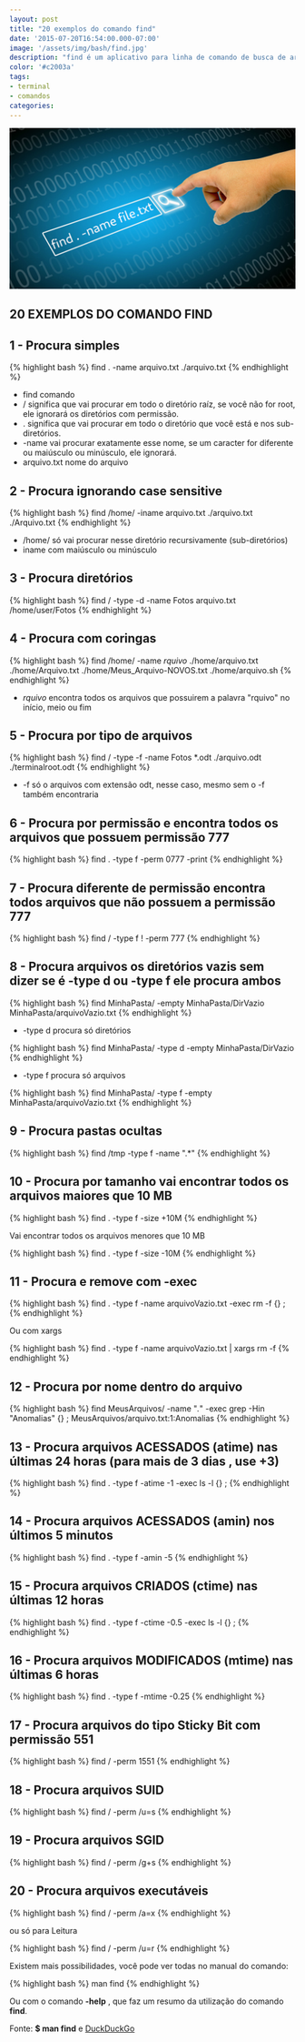 ```yaml
---
layout: post
title: "20 exemplos do comando find"
date: '2015-07-20T16:54:00.000-07:00'
image: '/assets/img/bash/find.jpg'
description: "find é um aplicativo para linha de comando de busca de arquivos utilizado em sistemas operativos Unix-like e derivados. "
color: '#c2003a'
tags:
- terminal
- comandos
categories:
---
```


![Comando find blog linux](/assets/img/bash/find.jpg "Comando find blog linux")

## 20 EXEMPLOS DO COMANDO FIND

## 1 - Procura simples
{% highlight bash %}
find . -name arquivo.txt
./arquivo.txt
{% endhighlight %}


* find   comando
* /    significa que vai procurar em todo o diretório raíz, se você não for root, ele ignorará os diretórios com permissão.
* .    significa que vai procurar em todo o diretório que você está e nos sub-diretórios.
* -name  vai procurar exatamente esse nome, se um caracter for diferente ou maiúsculo ou minúsculo, ele ignorará.
* arquivo.txt nome do arquivo 

## 2 - Procura ignorando case sensitive
{% highlight bash %}
find /home/ -iname arquivo.txt
./arquivo.txt
./Arquivo.txt
{% endhighlight %}


* /home/  só vai procurar nesse diretório recursivamente (sub-diretórios)
* iname  com maiúsculo ou minúsculo

## 3 - Procura diretórios
{% highlight bash %}
find / -type -d -name Fotos arquivo.txt
/home/user/Fotos
{% endhighlight %}

## 4 - Procura com coringas
{% highlight bash %}
find /home/ -name *rquivo*
./home/arquivo.txt
./home/Arquivo.txt
./home/Meus_Arquivo-NOVOS.txt
./home/arquivo.sh
{% endhighlight %}



* *rquivo* encontra todos os arquivos que possuirem a palavra "rquivo" no início, meio ou fim

## 5 - Procura por tipo de arquivos
{% highlight bash %}
find / -type -f -name Fotos *.odt
./arquivo.odt
./terminalroot.odt
{% endhighlight %}

* -f   só o arquivos com extensão odt, nesse caso, mesmo sem o -f também encontraria

## 6 - Procura por permissão e encontra todos os arquivos que possuem permissão 777
{% highlight bash %}
find . -type f -perm 0777 -print
{% endhighlight %}

## 7 - Procura diferente de permissão encontra todos arquivos que não possuem a permissão 777
{% highlight bash %}
find / -type f ! -perm 777
{% endhighlight %}

## 8 - Procura arquivos os diretórios vazis sem dizer se é __-type__ d ou __-type f__ ele procura ambos

{% highlight bash %}
find MinhaPasta/ -empty
MinhaPasta/DirVazio
MinhaPasta/arquivoVazio.txt
{% endhighlight %}

* -type d  procura só diretórios

{% highlight bash %}
find MinhaPasta/ -type d -empty
MinhaPasta/DirVazio
{% endhighlight %}


* -type f  procura só arquivos

{% highlight bash %}
find MinhaPasta/ -type f -empty
MinhaPasta/arquivoVazio.txt
{% endhighlight %}

## 9 - Procura pastas ocultas

{% highlight bash %}
find /tmp -type f -name ".*"
{% endhighlight %}


## 10 - Procura por tamanho vai encontrar todos os arquivos maiores que 10 MB

{% highlight bash %}
find . -type f -size +10M
{% endhighlight %}

Vai encontrar todos os arquivos menores que 10 MB

{% highlight bash %}
find . -type f -size -10M
{% endhighlight %}


## 11 - Procura e remove com __-exec__

{% highlight bash %}
find . -type f -name arquivoVazio.txt -exec rm -f {} \;
{% endhighlight %}



Ou com xargs

{% highlight bash %}
find . -type f -name arquivoVazio.txt | xargs rm -f
{% endhighlight %}


## 12 - Procura por nome dentro do arquivo
{% highlight bash %}
find MeusArquivos/ -name "*.*" -exec grep -Hin "Anomalias" {} \;
MeusArquivos/arquivo.txt:1:Anomalias
{% endhighlight %}

## 13 - Procura arquivos ACESSADOS (__atime__) nas últimas 24 horas (para mais de 3 dias , use +3)

{% highlight bash %}
find . -type f -atime -1 -exec ls -l {} \;
{% endhighlight %}


## 14 - Procura arquivos ACESSADOS (__amin__) nos últimos 5 minutos
{% highlight bash %}
find . -type f -amin -5
{% endhighlight %}


## 15 - Procura arquivos CRIADOS (__ctime__) nas últimas 12 horas
{% highlight bash %}
find . -type f -ctime -0.5 -exec ls -l {} \;
{% endhighlight %}

## 16 - Procura arquivos MODIFICADOS (__mtime__) nas últimas 6 horas
{% highlight bash %}
find . -type f -mtime -0.25
{% endhighlight %}


## 17 - Procura arquivos do tipo Sticky Bit com permissão 551
{% highlight bash %}
find / -perm 1551
{% endhighlight %}

## 18 - Procura arquivos SUID
{% highlight bash %}
find / -perm /u=s
{% endhighlight %}

## 19 - Procura arquivos SGID
{% highlight bash %}
find / -perm /g+s
{% endhighlight %}


## 20 - Procura arquivos executáveis
{% highlight bash %}
find / -perm /a=x
{% endhighlight %}

ou só para Leitura

{% highlight bash %}
find / -perm /u=r
{% endhighlight %}

Existem mais possibilidades, você pode ver todas no manual do comando:

{% highlight bash %}
man find
{% endhighlight %}


Ou com o comando __-help__ , que faz um resumo da utilização do comando __find__.

Fonte: __$ man find__ e [DuckDuckGo](https://duckduckgo.com/ "DuckDuckGo Blog Linux")

<script async src="https://pagead2.googlesyndication.com/pagead/js/adsbygoogle.js"></script>

<!-- Informat -->
<ins class="adsbygoogle"
 style="display:block"
 data-ad-client="ca-pub-2838251107855362"
 data-ad-slot="2327980059"
 data-ad-format="auto"
 data-full-width-responsive="true"></ins>

<script>
(adsbygoogle = window.adsbygoogle || []).push({});
</script>



